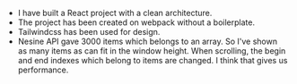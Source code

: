 - I have built a React project with a clean architecture.
- The project has been created on webpack without a boilerplate.
- Tailwindcss has been used for design.
- Nesine API gave 3000 items which belongs to an array. So I've shown as many items as can fit in the window height. When scrolling, the begin and end indexes which belong to items are changed. I think that gives us performance.